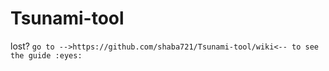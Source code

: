 # Tsunami-tool

lost?
```go to -->https://github.com/shaba721/Tsunami-tool/wiki<-- to see the guide :eyes:```
